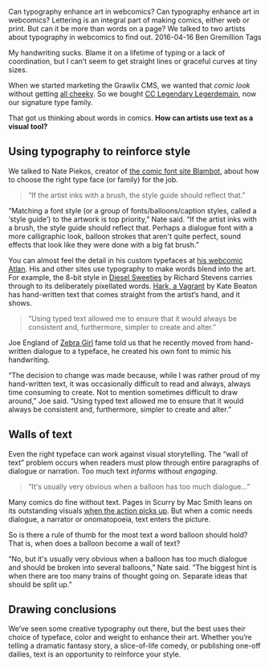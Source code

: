 Can typography enhance art in webcomics?
Can typography enhance art in webcomics?
Lettering is an integral part of making comics, either web or print. But can it be more than words on a page? We talked to two artists about typography in webcomics to find out.
2016-04-16
Ben Gremillion
Tags

My handwriting sucks. Blame it on a lifetime of typing or a lack of coordination, but I can’t seem to get straight lines or graceful curves at tiny sizes. 

When we started marketing the Grawlix CMS, we wanted that *comic look* without getting [all cheeky](http://blog.fonts.com/2011/04/comic-sans-pro/). So we bought [CC Legendary Legerdemain](http://www.comicbookfonts.com/Legendary-Legerdemain-p/bl052.htm), now our signature type family.

That got us thinking about words in comics. **How can artists use text as a visual tool?**


## Using typography to reinforce style

We talked to Nate Piekos, creator of [the comic font site Blambot](http://blambot.com), about how to choose the right type face (or family) for the job.

> “If the artist inks with a brush, the style guide should reflect that.”

“Matching a font style (or a group of fonts/balloons/caption styles, called a ‘style guide’) to the artwork is top priority,” Nate said. “If the artist inks with a brush, the style guide should reflect that. Perhaps a dialogue font with a more calligraphic look, balloon strokes that aren't quite perfect, sound effects that look like they were done with a big fat brush.”

You can almost feel the detail in his custom typefaces at [his webcomic Atlan](http://www.realmofatland.com). His and other sites use typography to make words blend into the art. For example, the 8-bit style in [Diesel Sweeties](http://www.dieselsweeties.com/archive/2047) by Richard Stevens carries through to its deliberately pixellated words. [Hark, a Vagrant](http://www.harkavagrant.com/index.php?id=256) by Kate Beaton has hand-written text that comes straight from the artist’s hand, and it shows.

> “Using typed text allowed me to ensure that it would always be consistent and, furthermore, simpler to create and alter.”

Joe England of [Zebra Girl](http://www.zebragirl.thecomicseries.com) fame told us that he recently moved from hand-written dialogue to a typeface, he created his own font to mimic his handwriting.

“The decision to change was made because, while I was rather proud of my hand-written text, it was occasionally difficult to read and always, always time consuming to create. Not to mention sometimes difficult to draw around,” Joe said. “Using typed text allowed me to ensure that it would always be consistent and, furthermore, simpler to create and alter.”


## Walls of text

Even the right typeface can work against visual storytelling. The “wall of text” problem occurs when readers must plow through entire paragraphs of dialogue or narration. Too much text *informs* without *engaging.*

> “It's usually very obvious when a balloon has too much dialogue…”

Many comics do fine without text. Pages in Scurry by Mac Smith leans on its outstanding visuals [when the action picks up](http://www.scurrycomic.com/scurry-comic/2016/3/2/scurry-pg16). But when a comic needs dialogue, a narrator or onomatopoeia, text enters the picture.

So is there a rule of thumb for the most text a word balloon should hold? That is, when does a balloon become a wall of text?

“No, but it's usually very obvious when a balloon has too much dialogue and should be broken into several balloons,” Nate said. “The biggest hint is when there are too many trains of thought going on. Separate ideas that should be split up.”

## Drawing conclusions

We’ve seen some creative typography out there, but the best uses their choice of typeface, color and weight to enhance their art. Whether you’re telling a dramatic fantasy story, a slice-of-life comedy, or publishing one-off dailies, text is an opportunity to reinforce your style.
